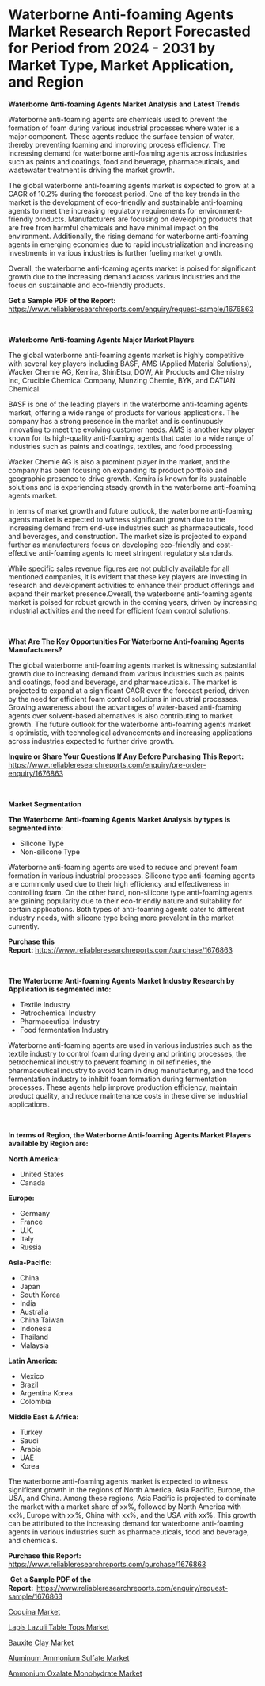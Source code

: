 <p><h1>Waterborne Anti-foaming Agents Market Research Report Forecasted for Period from 2024 -  2031 by Market Type, Market Application, and Region</h1></p><p><strong>Waterborne Anti-foaming Agents Market Analysis and Latest Trends</strong></p>
<p><p>Waterborne anti-foaming agents are chemicals used to prevent the formation of foam during various industrial processes where water is a major component. These agents reduce the surface tension of water, thereby preventing foaming and improving process efficiency. The increasing demand for waterborne anti-foaming agents across industries such as paints and coatings, food and beverage, pharmaceuticals, and wastewater treatment is driving the market growth.</p><p>The global waterborne anti-foaming agents market is expected to grow at a CAGR of 10.2% during the forecast period. One of the key trends in the market is the development of eco-friendly and sustainable anti-foaming agents to meet the increasing regulatory requirements for environment-friendly products. Manufacturers are focusing on developing products that are free from harmful chemicals and have minimal impact on the environment. Additionally, the rising demand for waterborne anti-foaming agents in emerging economies due to rapid industrialization and increasing investments in various industries is further fueling market growth.</p><p>Overall, the waterborne anti-foaming agents market is poised for significant growth due to the increasing demand across various industries and the focus on sustainable and eco-friendly products.</p></p>
<p><strong>Get a Sample PDF of the Report:&nbsp;</strong> <a href="https://www.reliableresearchreports.com/enquiry/request-sample/1676863">https://www.reliableresearchreports.com/enquiry/request-sample/1676863</a></p>
<p>&nbsp;</p>
<p><strong>Waterborne Anti-foaming Agents Major Market Players</strong></p>
<p><p>The global waterborne anti-foaming agents market is highly competitive with several key players including BASF, AMS (Applied Material Solutions), Wacker Chemie AG, Kemira, ShinEtsu, DOW, Air Products and Chemistry Inc, Crucible Chemical Company, Munzing Chemie, BYK, and DATIAN Chemical.</p><p>BASF is one of the leading players in the waterborne anti-foaming agents market, offering a wide range of products for various applications. The company has a strong presence in the market and is continuously innovating to meet the evolving customer needs. AMS is another key player known for its high-quality anti-foaming agents that cater to a wide range of industries such as paints and coatings, textiles, and food processing.</p><p>Wacker Chemie AG is also a prominent player in the market, and the company has been focusing on expanding its product portfolio and geographic presence to drive growth. Kemira is known for its sustainable solutions and is experiencing steady growth in the waterborne anti-foaming agents market.</p><p>In terms of market growth and future outlook, the waterborne anti-foaming agents market is expected to witness significant growth due to the increasing demand from end-use industries such as pharmaceuticals, food and beverages, and construction. The market size is projected to expand further as manufacturers focus on developing eco-friendly and cost-effective anti-foaming agents to meet stringent regulatory standards.</p><p>While specific sales revenue figures are not publicly available for all mentioned companies, it is evident that these key players are investing in research and development activities to enhance their product offerings and expand their market presence.Overall, the waterborne anti-foaming agents market is poised for robust growth in the coming years, driven by increasing industrial activities and the need for efficient foam control solutions.</p></p>
<p>&nbsp;</p>
<p><strong>What Are The Key Opportunities For Waterborne Anti-foaming Agents Manufacturers?</strong></p>
<p><p>The global waterborne anti-foaming agents market is witnessing substantial growth due to increasing demand from various industries such as paints and coatings, food and beverage, and pharmaceuticals. The market is projected to expand at a significant CAGR over the forecast period, driven by the need for efficient foam control solutions in industrial processes. Growing awareness about the advantages of water-based anti-foaming agents over solvent-based alternatives is also contributing to market growth. The future outlook for the waterborne anti-foaming agents market is optimistic, with technological advancements and increasing applications across industries expected to further drive growth.</p></p>
<p><strong>Inquire or Share Your Questions If Any Before Purchasing This Report:</strong> <a href="https://www.reliableresearchreports.com/enquiry/pre-order-enquiry/1676863">https://www.reliableresearchreports.com/enquiry/pre-order-enquiry/1676863</a></p>
<p>&nbsp;</p>
<p><strong>Market Segmentation</strong></p>
<p><strong>The Waterborne Anti-foaming Agents Market Analysis by types is segmented into:</strong></p>
<p><ul><li>Silicone Type</li><li>Non-silicone Type</li></ul></p>
<p><p>Waterborne anti-foaming agents are used to reduce and prevent foam formation in various industrial processes. Silicone type anti-foaming agents are commonly used due to their high efficiency and effectiveness in controlling foam. On the other hand, non-silicone type anti-foaming agents are gaining popularity due to their eco-friendly nature and suitability for certain applications. Both types of anti-foaming agents cater to different industry needs, with silicone type being more prevalent in the market currently.</p></p>
<p><strong>Purchase this Report:&nbsp;</strong><a href="https://www.reliableresearchreports.com/purchase/1676863">https://www.reliableresearchreports.com/purchase/1676863</a></p>
<p>&nbsp;</p>
<p><strong>The Waterborne Anti-foaming Agents Market Industry Research by Application is segmented into:</strong></p>
<p><ul><li>Textile Industry</li><li>Petrochemical Industry</li><li>Pharmaceutical Industry</li><li>Food fermentation Industry</li></ul></p>
<p><p>Waterborne anti-foaming agents are used in various industries such as the textile industry to control foam during dyeing and printing processes, the petrochemical industry to prevent foaming in oil refineries, the pharmaceutical industry to avoid foam in drug manufacturing, and the food fermentation industry to inhibit foam formation during fermentation processes. These agents help improve production efficiency, maintain product quality, and reduce maintenance costs in these diverse industrial applications.</p></p>
<p>&nbsp;</p>
<p><strong>In terms of Region, the Waterborne Anti-foaming Agents Market Players available by Region are:</strong></p>
<p>
    <p> <strong> North America: </strong>
        <ul>
            <li>United States</li>
            <li>Canada</li>
        </ul>
        </p> 
    <p> <strong> Europe: </strong>
        <ul>
            <li>Germany</li>
            <li>France</li>
            <li>U.K.</li>
            <li>Italy</li>
            <li>Russia</li>
        </ul>
        </p> 
    <p> <strong> Asia-Pacific: </strong>
        <ul>
            <li>China</li>
            <li>Japan</li>
            <li>South Korea</li>
            <li>India</li>
            <li>Australia</li>
            <li>China Taiwan</li>
            <li>Indonesia</li>
            <li>Thailand</li>
            <li>Malaysia</li>
        </ul>
        </p> 
    <p> <strong> Latin America: </strong>
        <ul>
            <li>Mexico</li>
            <li>Brazil</li>
            <li>Argentina Korea</li>
            <li>Colombia</li>
        </ul>
        </p> 
    <p> <strong> Middle East & Africa: </strong>
        <ul>
            <li>Turkey</li>
            <li>Saudi</li>
            <li>Arabia</li>
            <li>UAE</li>
            <li>Korea</li>
        </ul>
    </p>
    </p>
<p><p>The waterborne anti-foaming agents market is expected to witness significant growth in the regions of North America, Asia Pacific, Europe, the USA, and China. Among these regions, Asia Pacific is projected to dominate the market with a market share of xx%, followed by North America with xx%, Europe with xx%, China with xx%, and the USA with xx%. This growth can be attributed to the increasing demand for waterborne anti-foaming agents in various industries such as pharmaceuticals, food and beverage, and chemicals.</p></p>
<p><strong>Purchase this Report: </strong><a href="https://www.reliableresearchreports.com/purchase/1676863">https://www.reliableresearchreports.com/purchase/1676863</a></p>
<p>&nbsp;<strong>Get a Sample PDF of the Report:&nbsp;&nbsp;</strong><a href="https://www.reliableresearchreports.com/enquiry/request-sample/1676863">https://www.reliableresearchreports.com/enquiry/request-sample/1676863</a></p>
<p><strong></strong></p>
<p><p><a href="https://medium.com/@aleenstokes34346/coquina-market-exploring-market-share-market-trends-and-future-growth-5db153de7a89">Coquina Market</a></p><p><a href="https://medium.com/@aleenstokes34346/lapis-lazuli-table-tops-market-size-cagr-trends-2024-2030-59d3d0e8d74a">Lapis Lazuli Table Tops Market</a></p><p><a href="https://medium.com/@aleenstokes34346/bauxite-clay-market-analysis-its-cagr-market-segmentation-and-global-industry-overview-bfc5ecba81ed">Bauxite Clay Market</a></p><p><a href="https://medium.com/@aleenstokes34346/analyzing-aluminum-ammonium-sulfate-market-global-industry-perspective-and-forecast-2024-to-2031-38a0bfe8c4c4">Aluminum Ammonium Sulfate Market</a></p><p><a href="https://medium.com/@aleenstokes34346/decoding-ammonium-oxalate-monohydrate-market-metrics-market-share-trends-and-growth-patterns-0301644b9dba">Ammonium Oxalate Monohydrate Market</a></p></p>
